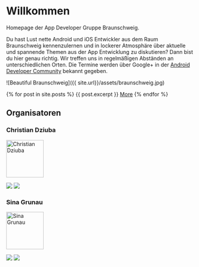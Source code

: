 # Willkommen

Homepage der App Developer Gruppe Braunschweig.

Du hast Lust nette Android und iOS Entwickler aus dem Raum Braunschweig kennenzulernen und in lockerer Atmosphäre über aktuelle und spannende Themen aus der App Entwicklung zu diskutieren? Dann bist du hier genau richtig. Wir treffen uns in regelmäßigen Abständen an unterschiedlichen Orten. Die Termine werden über Google+ in der [Android Developer Community](https://plus.google.com/communities/117412745410479171419) bekannt gegeben.

![Beautiful Braunschweig]({{ site.url}}/assets/braunschweig.jpg)

{% for post in site.posts %}
  {{ post.excerpt }}
  <a href="{{ post.url }}">More</a>
{% endfor %}

## Organisatoren
### Christian Dziuba
<img src="{{ site.url}}/assets/christian_dziuba.jpg" alt="Christian Dziuba" style="width: 100px;"/>

[<img src="{{ site.url}}/assets/google-plus.png">](https://plus.google.com/+ChristianDziuba)
[<img src="{{ site.url}}/assets/twitter.png">](https://twitter.com/CodeMonkey137)

### Sina Grunau
<img src="{{ site.url}}/assets/sina_grunau.jpg" alt="Sina Grunau" style="width: 100px;"/>

[<img src="{{ site.url}}/assets/google-plus.png">](https://plus.google.com/+SinaGrunau)
[<img src="{{ site.url}}/assets/twitter.png">](https://twitter.com/sipri04)
